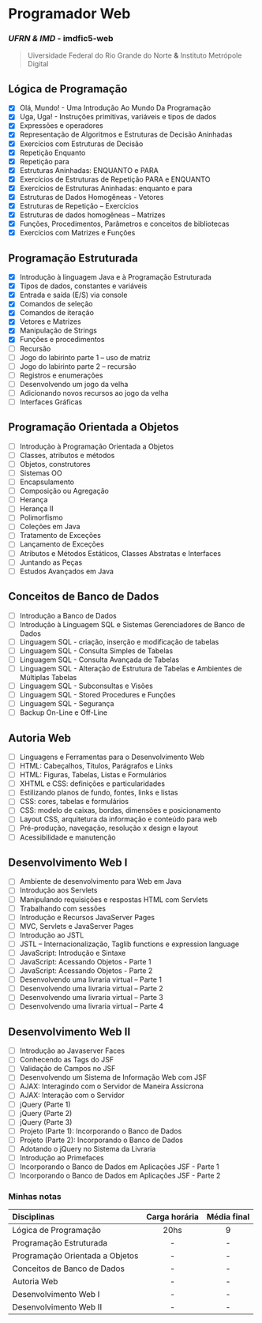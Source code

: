 # Programador Web
### *UFRN & IMD* - imdfic5-web

>Uiversidade Federal do Rio Grande do Norte **&**
>Instituto Metrópole Digital

## Lógica de Programação
- [x] Olá, Mundo! - Uma Introdução Ao Mundo Da Programação
- [x] Uga, Uga! - Instruções primitivas, variáveis e tipos de dados
- [x] Expressões e operadores
- [x] Representação de Algoritmos e Estruturas de Decisão Aninhadas
- [x] Exercícios com Estruturas de Decisão
- [x] Repetição Enquanto
- [x] Repetição para
- [x] Estruturas Aninhadas: ENQUANTO e PARA
- [x] Exercícios de Estruturas de Repetição PARA e ENQUANTO
- [x] Exercícios de Estruturas Aninhadas: enquanto e para
- [x] Estruturas de Dados Homogêneas - Vetores
- [x] Estruturas de Repetição – Exercícios
- [x] Estruturas de dados homogêneas – Matrizes
- [x] Funções, Procedimentos, Parâmetros e conceitos de bibliotecas
- [x] Exercícios com Matrizes e Funções 

## Programação Estruturada
- [x] Introdução à linguagem Java e à Programação Estruturada
- [x] Tipos de dados, constantes e variáveis
- [x] Entrada e saída (E/S) via console
- [x] Comandos de seleção
- [x] Comandos de iteração
- [x] Vetores e Matrizes
- [x] Manipulação de Strings
- [x] Funções e procedimentos
- [ ] Recursão
- [ ] Jogo do labirinto parte 1 – uso de matriz
- [ ] Jogo do labirinto parte 2 – recursão
- [ ] Registros e enumerações
- [ ] Desenvolvendo um jogo da velha
- [ ] Adicionando novos recursos ao jogo da velha
- [ ] Interfaces Gráficas

## Programação Orientada a Objetos
- [ ] Introdução à Programação Orientada a Objetos
- [ ] Classes, atributos e métodos
- [ ] Objetos, construtores
- [ ] Sistemas OO
- [ ] Encapsulamento
- [ ] Composição ou Agregação
- [ ] Herança
- [ ] Herança II
- [ ] Polimorfismo
- [ ] Coleções em Java
- [ ] Tratamento de Exceções
- [ ] Lançamento de Exceções
- [ ] Atributos e Métodos Estáticos, Classes Abstratas e Interfaces
- [ ] Juntando as Peças
- [ ] Estudos Avançados em Java

## Conceitos de Banco de Dados
- [ ] Introdução a Banco de Dados
- [ ] Introdução à Linguagem SQL e Sistemas Gerenciadores de Banco de Dados
- [ ] Linguagem SQL - criação, inserção e modificação de tabelas
- [ ] Linguagem SQL - Consulta Simples de Tabelas
- [ ] Linguagem SQL - Consulta Avançada de Tabelas
- [ ] Linguagem SQL - Alteração de Estrutura de Tabelas e Ambientes de Múltiplas Tabelas
- [ ] Linguagem SQL - Subconsultas e Visões
- [ ] Linguagem SQL - Stored Procedures e Funções
- [ ] Linguagem SQL - Segurança
- [ ] Backup On-Line e Off-Line

## Autoria Web
- [ ] Linguagens e Ferramentas para o Desenvolvimento Web
- [ ] HTML: Cabeçalhos, Títulos, Parágrafos e Links
- [ ] HTML: Figuras, Tabelas, Listas e Formulários
- [ ] XHTML e CSS: definições e particularidades
- [ ] Estilizando planos de fundo, fontes, links e listas
- [ ] CSS: cores, tabelas e formulários
- [ ] CSS: modelo de caixas, bordas, dimensões e posicionamento
- [ ] Layout CSS, arquitetura da informação e conteúdo para web
- [ ] Pré-produção, navegação, resolução x design e layout
- [ ] Acessibilidade e manutenção

## Desenvolvimento Web I
- [ ] Ambiente de desenvolvimento para Web em Java
- [ ] Introdução aos Servlets
- [ ] Manipulando requisições e respostas HTML com Servlets
- [ ] Trabalhando com sessões
- [ ] Introdução e Recursos JavaServer Pages
- [ ] MVC, Servlets e JavaServer Pages
- [ ] Introdução ao JSTL
- [ ] JSTL – Internacionalização, Taglib functions e expression language
- [ ] JavaScript: Introdução e Sintaxe
- [ ] JavaScript: Acessando Objetos - Parte 1
- [ ] JavaScript: Acessando Objetos - Parte 2
- [ ] Desenvolvendo uma livraria virtual – Parte 1
- [ ] Desenvolvendo uma livraria virtual – Parte 2
- [ ] Desenvolvendo uma livraria virtual – Parte 3
- [ ] Desenvolvendo uma livraria virtual – Parte 4

## Desenvolvimento Web II
- [ ] Introdução ao Javaserver Faces
- [ ] Conhecendo as Tags do JSF
- [ ] Validação de Campos no JSF
- [ ] Desenvolvendo um Sistema de Informação Web com JSF
- [ ] AJAX: Interagindo com o Servidor de Maneira Assícrona
- [ ] AJAX: Interação com o Servidor
- [ ] jQuery (Parte 1)
- [ ] jQuery (Parte 2)
- [ ] jQuery (Parte 3)
- [ ] Projeto (Parte 1): Incorporando o Banco de Dados
- [ ] Projeto (Parte 2): Incorporando o Banco de Dados
- [ ] Adotando o jQuery no Sistema da Livraria
- [ ] Introdução ao Primefaces
- [ ] Incorporando o Banco de Dados em Aplicações JSF - Parte 1
- [ ] Incorporando o Banco de Dados em Aplicações JSF - Parte 2

### Minhas notas

Disciplinas | Carga horária | Média final
:---------- | :-----------: | :-----------:
Lógica de Programação | 20hs | 9
Programação Estruturada | - | -
Programação Orientada a Objetos | - | -
Conceitos de Banco de Dados | - | -
Autoria Web | - | -
Desenvolvimento Web I | - | -
Desenvolvimento Web II | - | -
